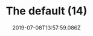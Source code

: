 ---
title: The default (14)
date: 2019-07-08T13:57:59.086Z
year: 2019
tags:
  - painting
  - theDefault
coverImage: /images/uploads/iriée_zamble-the_default-14.jpg
material: Acrylic on canvas
dimensions: 50 x 35 cm
---